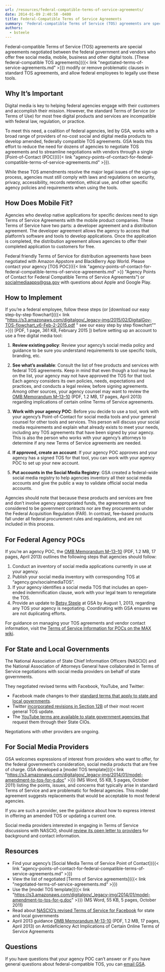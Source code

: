 ```yaml
---
url: /resources/federal-compatible-terms-of-service-agreements/
date: 2014-01-09 2:40:58 -0400
title: Federal-Compatible Terms of Service Agreements
summary: 'Federal-compatible Terms of Service (TOS) agreements are special agreements negotiated between the federal government and vendors who offer free social media, mobile, business and other digital tools. These federal-compatible TOS agreements modify or remove problematic clauses in standard TOS agreements, and allow federal employees to legally use these tools. Why It&#8217;s Important Digital media is key to helping'
authors:
  - bsteele
---
```


Federal-compatible Terms of Service (TOS) agreements are special agreements negotiated between the federal government and vendors who offer free social media, mobile, business and other digital tools. [These federal-compatible TOS agreements]({{< link "negotiated-terms-of-service-agreements.md" >}}) modify or remove problematic clauses in standard TOS agreements, and allow federal employees to legally use these tools.

## Why It&#8217;s Important

Digital media is key to helping federal agencies engage with their customers and accomplish their mission. However, the standard Terms of Service (or Terms of Use) for most free digital products and services are incompatible with federal law, regulation, or practice.

To meet this need, a coalition of federal agencies, led by GSA, works with a broad range of providers of no-cost social and digital media products to develop amended, federally compatible TOS agreements. GSA leads this effort to reduce the need for dozens of agencies to negotiate TOS agreements and to streamline negotiations with vendors through a single [Point-of-Contact (POC)]({{< link "agency-points-of-contact-for-federal-compatible-terms-of-service-agreements.md" >}}).

While these TOS amendments resolve the major legal issues of the sign-up process, agencies must still comply with laws and regulations on security, privacy, accessibility, records retention, ethical use, and other specific agency policies and requirements when using the tools.

## How Does Mobile Fit?

Agencies who develop native applications for specific devices need to sign Terms of Service Agreements with the mobile product companies. These Terms of Service have two parts: a developer agreement and a distribution agreement. The developer agreement allows the agency to access that platform’s software and tools to develop applications. Once the application is completed, the distribution agreement allows agencies to offer their completed application to customers for free.

Federal friendly Terms of Service for distribution agreements have been negotiated with Amazon Appstore and BlackBerry App World. Please contact your agency [TOS POC]({{< link "agency-points-of-contact-for-federal-compatible-terms-of-service-agreements.md" >}} "Agency Points of Contact for Federal Compatible Terms of Service Agreements") or <socialmediaapps@gsa.gov> with questions about Apple and Google Play.

## How to Implement

If you’re a federal employee, follow these steps (or [download our easy step-by-step flowchart]({{< link "https://s3.amazonaws.com/digitalgov/_legacy-img/2015/02/DigitalGov-TOS-flowchart_v6-Feb-2-2015.pdf " see our easy step by step flowchart"" >}}) [PDF, 1 page, 361 KB, February 2015 ]) before setting up an account to use a free digital media tool:

  1. **Review existing policy**: Review your agency’s social media policy and guidance to be sure you understand requirements to use specific tools, branding, etc.

<ol start="2">
  <li>
    <strong>See what’s available</strong>: Consult the list of free products and services with federal TOS agreements. Keep in mind that even though a tool may be on the list, your agency may not have approved the TOS for that tool. Each agency considers its own policies, needs, expectations and practices, and conducts a legal review, before signing agreements. Among other sources, your agency counsel may want to review the <a href="https://www.whitehouse.gov/sites/whitehouse.gov/files/omb/memoranda/2013/m-13-10.pdf">OMB Memorandum M–13–10</a> (PDF, 1.2 MB, 17 pages, April 2013) regarding implications of certain online Terms of Service agreements.
  </li>
</ol>

<ol start="3">
  <li>
    <strong>Work with your agency POC</strong>: Before you decide to use a tool, work with your agency’s Point-of-Contact for social media tools and your general counsel for other tools and services. This person will discuss your social media requirements and explain what already exists to meet your needs, including any TOS agreements that have been signed by your agency. This is also the person who works with your agency’s attorneys to determine if any new Terms of Service agreements are needed.
  </li>
</ol>

<ol start="4">
  <li>
    <strong>If approved, create an account</strong>: If your agency POC approves and your agency has a signed TOS for that tool, you can work with your  agency POC to set up your new account.
  </li>
</ol>

<ol start="5">
  <li>
    <strong>Put accounts in the Social Media Registry</strong>: GSA created a federal-wide social media registry to help agencies inventory all their social media accounts and give the public a way to validate official social media accounts.
  </li>
</ol>

Agencies should note that because these products and services are free and don&#8217;t involve agency appropriated funds, the agreements are not considered to be government contracts nor are they procurements under the Federal Acquisition Regulation (FAR). In contrast, fee–based products fall under all federal procurement rules and regulations, and are not included in this process.

## <a name="agency-pocs"></a>For Federal Agency POCs

If you’re an agency POC, the [OMB Memorandum M–13–10](https://www.whitehouse.gov/sites/whitehouse.gov/files/omb/memoranda/2013/m-13-10.pdf) (PDF, 1.2 MB, 17 pages, April 2013) outlines the following steps that agencies should follow:

  1. Conduct an inventory of social media applications currently in use at your agency.
  2. Publish your social media inventory with corresponding TOS at &#8220;agency.gov/socialmediaTOS&#8221;.
  3. If your agency identifies a social media TOS that includes an open-ended indemnification clause, work with your legal team to renegotiate the TOS.
  4. Provide an update to [Betsy Steele](mailto:betsy.steele@gsa.gov) at GSA by August 1, 2013, regarding any TOS your agency is negotiating. Coordinating with GSA ensures we are not duplicating efforts.

For guidance on managing your TOS agreements and vendor contact information, visit the [Terms of Service Information for POCs on the MAX wiki](https://login.max.gov/cas/login?service=https%3A%2F%2Fmax.omb.gov%2Fcommunity%2Flogin.action%3Fos_destination%3D%252Fpages%252Fviewpage.action%253FpageId%253D610147341).

## For State and Local Governments

The National Association of State Chief Information Officers (NASCIO) and the National Association of Attorneys General have collaborated in Terms of Service negotiations with social media providers on behalf of state governments.

They negotiated revised terms with Facebook, YouTube, and Twitter:

  * Facebook made changes to their [standard terms that apply to state and local governments](http://www.facebook.com/terms_pages_gov.php).
  * Twitter [incorporated revisions in Section 12B](http://twitter.com/tos) of their most recent general TOS update.
  * The [YouTube terms are available to state government agencies that](http://www.nascio.org/newsroom/pressRelease.cfm?id=119) request them through their State CIOs.

Negotiations with other providers are ongoing.

## For Social Media Providers

GSA welcomes expressions of interest from providers who want to offer, for the federal government&#8217;s consideration, social media products that are free of charge. GSA developed a [model TOS template]({{< link "https://s3.amazonaws.com/digitalgov/_legacy-img/2014/01/model-amendment-to-tos-for-g.doc" >}}) (MS Word, 55 KB, 5 pages, October 2011) listing the points, issues, and concerns that typically arise in standard Terms of Service and are problematic for federal agencies. This model agreement suggests replacements that would be acceptable to most federal agencies.
  
If you are such a provider, see the guidance about how to express interest in offering an amended TOS or updating a current one.

Social media providers interested in engaging in Terms of Service discussions with NASCIO, should [review its open letter to providers](http://www.nascio.org/advocacy/current/NASCIO-SM-Legal-WG-Open-Letter-to-Providers-Final.pdf) for background and contact information.

## Resources

  * Find your agency&#8217;s [Social Media Terms of Service Point of Contact]({{< link "agency-points-of-contact-for-federal-compatible-terms-of-service-agreements.md" >}})
  * View the list of negotiated [Terms of Service agreements]({{< link "negotiated-terms-of-service-agreements.md" >}})
  * Use the [model TOS template]({{< link "https://s3.amazonaws.com/digitalgov/_legacy-img/2014/01/model-amendment-to-tos-for-g.doc" >}}) (MS Word, 55 KB, 5 pages, October 2011)
  * Read about [NASCIO&#8217;s revised Terms of Service for Facebook](http://www.nascio.org/newsroom/pressrelease.cfm?id=93) for state and local governments
  * April 2013 guidance [OMB Memorandum M-13-10](https://www.whitehouse.gov/sites/whitehouse.gov/files/omb/memoranda/2013/m-13-10.pdf) (PDF, 1.2 MB, 17 pages, April 2013) on Antideficiency Act Implications of Certain Online Terms of Service Agreements

## Questions

If you have questions that your agency POC can&#8217;t answer or if you have general questions about federal-compatible TOS, you can [email GSA](mailto:socialmediaapps@gsa.gov).